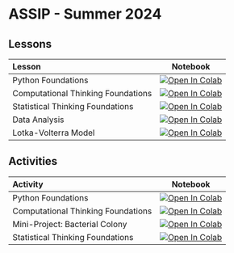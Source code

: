 # ASSIP - Summer 2024


## Lessons

| Lesson                             | Notebook             |
| :-------------------------------- | :-------------------: |
| Python Foundations | [![Open In Colab](https://colab.research.google.com/assets/colab-badge.svg)](https://colab.research.google.com/github/aoguedao/gmu-assip-2024/blob/main/lessons/python_foundations.ipynb) |
| Computational Thinking Foundations | [![Open In Colab](https://colab.research.google.com/assets/colab-badge.svg)](https://colab.research.google.com/github/aoguedao/gmu-assip-2024/blob/main/lessons/computational_thinking_foundations.ipynb) |
| Statistical Thinking Foundations | [![Open In Colab](https://colab.research.google.com/assets/colab-badge.svg)](https://colab.research.google.com/github/aoguedao/gmu-assip-2024/blob/main/lessons/statistical_thinking_foundations.ipynb) |
| Data Analysis | [![Open In Colab](https://colab.research.google.com/assets/colab-badge.svg)](https://colab.research.google.com/github/aoguedao/gmu-assip-2024/blob/main/lessons/data_analysis.ipynb) |
| Lotka-Volterra Model | [![Open In Colab](https://colab.research.google.com/assets/colab-badge.svg)](https://colab.research.google.com/github/aoguedao/gmu-assip-2024/blob/main/lessons/lotka-volterra.ipynb) |



## Activities

| Activity                             | Notebook             |
| :-------------------------------- | :-------------------: |
| Python Foundations | [![Open In Colab](https://colab.research.google.com/assets/colab-badge.svg)](https://colab.research.google.com/github/aoguedao/gmu-assip-2024/blob/main/labs/lab_python_foundations.ipynb) |
| Computational Thinking Foundations | [![Open In Colab](https://colab.research.google.com/assets/colab-badge.svg)](https://colab.research.google.com/github/aoguedao/gmu-assip-2024/blob/main/labs/lab_computational_thinking_foundations.ipynb) |
| Mini-Project: Bacterial Colony | [![Open In Colab](https://colab.research.google.com/assets/colab-badge.svg)](https://colab.research.google.com/github/aoguedao/gmu-assip-2024/blob/main/labs/lab_area_bacterial_colony.ipynb) |
| Statistical Thinking Foundations | [![Open In Colab](https://colab.research.google.com/assets/colab-badge.svg)](https://colab.research.google.com/github/aoguedao/gmu-assip-2024/blob/main/labs/lab_statistical_thinking_foundations.ipynb) |